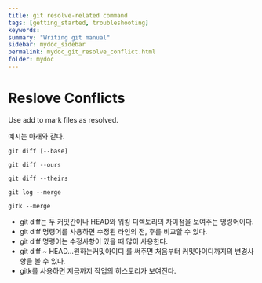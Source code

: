 ```yaml
---
title: git resolve-related command
tags: [getting_started, troubleshooting]
keywords:
summary: "Writing git manual"
sidebar: mydoc_sidebar
permalink: mydoc_git_resolve_conflict.html
folder: mydoc
---
```


# Reslove Conflicts
Use add to mark files as resolved.

예시는 아래와 같다.

```
git diff [--base]

git diff --ours

git diff --theirs

git log --merge

gitk --merge
```


 * git diff는 두 커밋간이나 HEAD와 워킹 디렉토리의 차이점을 보여주는 명령어이다.
 * git diff 명령어를 사용하면 수정된 라인의 전, 후를 비교할 수 있다.
 * git diff 명령어는 수정사항이 있을 때 많이 사용한다.
 * git diff ~ HEAD...원하는커밋아이디 를 써주면 처음부터 커밋아이디까지의 변경사항을 볼 수 있다.
 * gitk를 사용하면 지금까지 작업의 히스토리가 보여진다.
